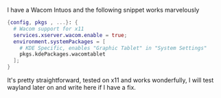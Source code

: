 I have a Wacom Intuos and the following snippet works marvelously
```nix
{config, pkgs , ...}: {
  # Wacom support for x11
  services.xserver.wacom.enable = true;
  environment.systemPackages = [
    # KDE Specific, enables "Graphic Tablet" in "System Settings" 
    pkgs.kdePackages.wacomtablet
  ];
}
```
It's pretty straightforward, tested on x11 and works wonderfully, I will test wayland later on and write here if I have a fix.